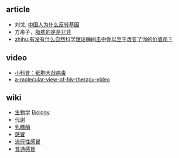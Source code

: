 ## article
- 刘戈,  [中国人为什么反转基因](http://www.agrogene.cn/info-1651.shtml)
- 方舟子，[脂肪的是是非非](http://www.scipark.net/archives/21882)
- [zhihu:有没有什么自然科学理论瞬间击中你以至于改变了你的价值观？](http://www.zhihu.com/question/27341806/answer/37210794)

## video
- [小科普：细胞大战病毒](http://v.youku.com/v_show/id_XNzA2NzM3NTcy.html)
- [a-molecular-view-of-hiv-therapy-video](http://pdb101.rcsb.org/learn/videos/a-molecular-view-of-hiv-therapy-video)


## wiki
- [生物学](http://zh.wikipedia.org/wiki/%E7%94%9F%E7%89%A9%E5%AD%A6) [Biology](http://en.wikipedia.org/wiki/Biology)
- [代谢](http://zh.wikipedia.org/wiki/%E6%96%B0%E9%99%B3%E4%BB%A3%E8%AC%9D)
- [乳糖酶](https://zh.wikipedia.org/zh-cn/%E4%B9%B3%E7%B3%96%E9%85%B6)
- [感冒](http://zh.wikipedia.org/wiki/%E6%84%9F%E5%86%92)
- [流行性感冒](https://zh.wikipedia.org/wiki/%E6%B5%81%E8%A1%8C%E6%80%A7%E6%84%9F%E5%86%92)
- [普通感冒](https://zh.wikipedia.org/wiki/%E6%99%AE%E9%80%9A%E6%84%9F%E5%86%92)
